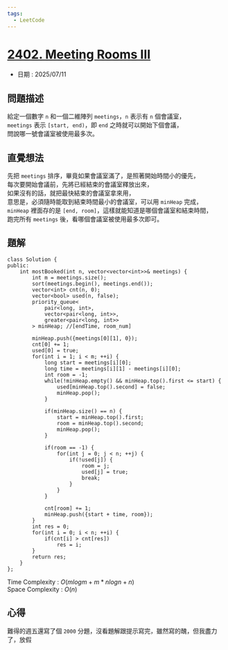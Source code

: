 ```yaml
---
tags:
  - LeetCode
---
```


# [2402. Meeting Rooms III](https://leetcode.com/problems/meeting-rooms-iii/description/)  

+ 日期 : 2025/07/11  

## 問題描述  

給定一個數字 `n` 和一個二維陣列 `meetings`，`n` 表示有 `n` 個會議室，  
`meetings` 表示 `[start, end)`，即 `end` 之時就可以開始下個會議，  
問說哪一號會議室被使用最多次。  

## 直覺想法  

先把 `meetings` 排序，畢竟如果會議室滿了，是照著開始時間小的優先，  
每次要開始會議前，先將已經結束的會議室釋放出來，  
如果沒有的話，就把最快結束的會議室拿來用，  
意思是，必須隨時能取到結束時間最小的會議室，可以用 `minHeap` 完成，  
`minHeap` 裡面存的是 `[end, room]`，這樣就能知道是哪個會議室和結束時間，  
跑完所有 `meetings` 後，看哪個會議室被使用最多次即可。  

## 題解  

```cpp=
class Solution {
public:
    int mostBooked(int n, vector<vector<int>>& meetings) {
        int m = meetings.size();
        sort(meetings.begin(), meetings.end());
        vector<int> cnt(n, 0);
        vector<bool> used(n, false);
        priority_queue<
            pair<long, int>, 
            vector<pair<long, int>>,
            greater<pair<long, int>>
        > minHeap; //[endTime, room_num]

        minHeap.push({meetings[0][1], 0});
        cnt[0] += 1;
        used[0] = true;
        for(int i = 1; i < m; ++i) {
            long start = meetings[i][0];
            long time = meetings[i][1] - meetings[i][0];
            int room = -1;
            while(!minHeap.empty() && minHeap.top().first <= start) {
                used[minHeap.top().second] = false;
                minHeap.pop();
            }

            if(minHeap.size() == n) {
                start = minHeap.top().first;
                room = minHeap.top().second;
                minHeap.pop();
            }

            if(room == -1) {
                for(int j = 0; j < n; ++j) {
                    if(!used[j]) {
                        room = j;
                        used[j] = true;
                        break;
                    }
                }
            }

            cnt[room] += 1;
            minHeap.push({start + time, room});
        }
        int res = 0;
        for(int i = 0; i < n; ++i) {
            if(cnt[i] > cnt[res])
                res = i;
        }
        return res;
    }
};
```

Time Complexity : $O(mlogm + m*nlogn + n)$  
Space Complexity : $O(n)$  

## 心得  

難得的週五還寫了個 `2000` 分題，沒看題解跟提示寫完，雖然寫的醜，但我盡力了，放假  
